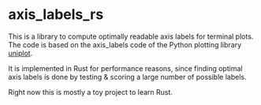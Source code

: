 # axis_labels_rs

This is a library to compute optimally readable axis labels for terminal plots.
The code is based on the axis_labels code of the Python plotting library
[uniplot](https://github.com/olavolav/uniplot).

It is implemented in Rust for performance reasons, since finding optimal axis
labels is done by testing & scoring a large number of possible labels.

Right now this is mostly a toy project to learn Rust.
